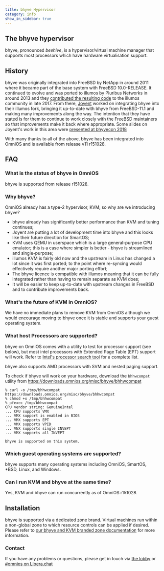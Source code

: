 ```yaml
---
title: bhyve Hypervisor
category: info
show_in_sidebar: true
---
```


## The bhyve hypervisor

bhyve, pronounced _beehive_, is a hypervisor/virtual machine manager that
supports most processors which have hardware virtualisation support.

## History

bhyve was originally integrated into FreeBSD by NetApp in around 2011 where it
became part of the base system with FreeBSD 10.0-RELEASE. It continued to
evolve and was ported to illumos by Pluribus Networks in around 2013 and they
[contributed the resulting code](https://illumos.topicbox.com/groups/developer/Taf050a88c2f91ba3-M3ef6d369c99010b186c44f49)
to the illumos community in late 2017.
From there, [Joyent](https://www.joyent.com/) worked on integrating bhyve
into their illumos fork, bringing it up-to-date with bhyve from FreeBSD-11.1
and making many improvements along the way. The intention that they have
stated is for them to continue to work closely with the FreeBSD maintainers so
that improvements make it back where appropriate. Some slides on Joyent's work
in this area were
[presented at bhyvecon 2018](https://www.youtube.com/watch?v=90ihmO281GE)

With many thanks to all of the above, bhyve has been integrated into OmniOS
and is available from release v11 r151028.

## FAQ

### What is the status of bhyve in OmniOS

bhyve is supported from release r151028.

### Why bhyve?

OmniOS already has a type-2 hypervisor, KVM, so why are we introducing
bhyve?

* bhyve already has significantly better performance than KVM and tuning
  continues;
* Joyent are putting a lot of development time into bhyve and this looks like
  their future direction for SmartOS;
* KVM uses QEMU in userspace which is a large general-purpose CPU emulator;
  this is a case where simpler is better - bhyve is streamlined and
  single-purpose;
* illumos KVM is fairly old now and the upstream in Linux has changed a lot
  since it was first ported; to the point where re-syncing would effectively
  require another major porting effort;
* The bhyve licence is compatible with illumos meaning that it can be
  fully integrated rather than having to remain separate as KVM does;
* It will be easier to keep up-to-date with upstream changes in FreeBSD
  and to contribute improvements back.

### What's the future of KVM in OmniOS?

We have no immediate plans to remove KVM from OmniOS although we would
encourage moving to bhyve once it is stable and supports your guest
operating system.

### What host Processors are supported?

bhyve on OmniOS comes with a utility to test for processor support (see below),
but most intel processors with Extended Page Table (EPT) support will work.
Refer to [Intel's processor search tool](https://ark.intel.com/Search/FeatureFilter?productType=processors&ExtendedPageTables=true) for a complete list.

bhyve also supports AMD processors with SVM and nested paging support.

To check if bhyve will work on your hardware, download the `bhhwcompat`
utility from https://downloads.omnios.org/misc/bhyve/bhhwcompat

```terminal
% curl -o /tmp/bhhwcompat https://downloads.omnios.org/misc/bhyve/bhhwcompat
% chmod +x /tmp/bhhwcompat
% pfexec /tmp/bhhwcompat
CPU vendor string: GenuineIntel
... CPU supports VMX
... VMX support is enabled in BIOS
... VMX supports EPT
... VMX supports VPID
... VNX supports single INVEPT
... VMX supports all INVEPT

bhyve is supported on this system.
```

### Which guest operating systems are supported?

bhyve supports many operating systems including OmniOS, SmartOS, \*BSD, Linux,
and Windows.

### Can I run KVM and bhyve at the same time?

Yes, KVM and bhyve can run concurrently as of OmniOS r151028.

## Installation

bhyve is supported via a dedicated zone brand. Virtual machines run within
a non-global zone to which resource controls can be applied if desired.
Please refer to
[our bhyve and KVM branded zone documentation](/info/bhyve_kvm_brand.html)
for more information.

### Contact

If you have any problems or questions, please get in touch via
[the lobby](https://gitter.im/omniosorg/Lobby) or
[#omnios on Libera.chat](https://web.libera.chat/#omnios)

